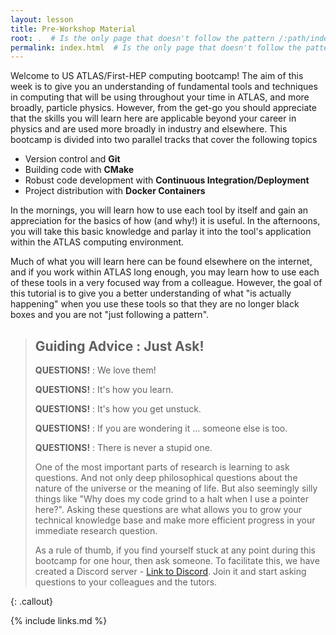 ```yaml
---
layout: lesson
title: Pre-Workshop Material
root: .  # Is the only page that doesn't follow the pattern /:path/index.html
permalink: index.html  # Is the only page that doesn't follow the pattern /:path/index.html
---
```

Welcome to US ATLAS/First-HEP computing bootcamp! The aim of this week is to give you
an understanding of fundamental tools and techniques in computing that will be using throughout
your time in ATLAS, and more broadly, particle physics.  However, from the get-go you should appreciate
that the skills you will learn here are applicable beyond your career in physics and are used
more broadly in industry and elsewhere. This bootcamp is divided into two parallel tracks that cover the following topics
- Version control and **Git**
- Building code with **CMake**
- Robust code development with **Continuous Integration/Deployment**
- Project distribution with **Docker Containers**

In the mornings, you will learn how to use each tool by itself and gain an appreciation for the basics of
how (and why!) it is useful.  In the afternoons, you will take this basic knowledge and parlay it into
the tool's application within the ATLAS computing environment.

Much of what you will learn here can be found elsewhere on the internet, and if you work within ATLAS
long enough, you may learn how to use each of these tools in a very focused way from a colleague.
However, the goal of this tutorial is to give you a better understanding of what "is actually happening" when you
use these tools so that they are no longer black boxes and you are not "just following a pattern".


> ## Guiding Advice : Just Ask!
>
> **QUESTIONS!** : We love them!
>
> **QUESTIONS!** : It's how you learn.
>
> **QUESTIONS!** : It's how you get unstuck.
>
> **QUESTIONS!** : If you are wondering it ... someone else is too.
>
> **QUESTIONS!** : There is never a stupid one.
>
> One of the most important parts of research is learning to ask questions.  And not only deep philosophical questions about
> the nature of the universe or the meaning of life.  But also seemingly silly things like "Why does my code grind to a halt
> when I use a pointer here?".  Asking these questions are what allows you to grow your technical knowledge base and make
> more efficient progress in your immediate research question.
>
> As a rule of thumb, if you find yourself stuck at any point during this bootcamp for one hour, then ask someone. To
> facilitate this, we have created a Discord server - [Link to Discord](https://discord.gg/wQqm2qV).
> Join it and start asking questions to your colleagues and the tutors.
>
{: .callout}

{% include links.md %}





